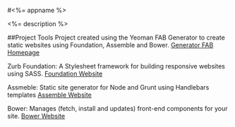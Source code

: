 #<%= appname %>

<%= description %>

##Project Tools
Project created using the Yeoman FAB Generator to create static websites using Foundation, Assemble and Bower.
[Generator FAB Homepage](https://github.com/criticalmash/generator-fab)

Zurb Foundation: A Stylesheet framework for building responsive websites using SASS.
[Foundation Website](http://foundation.zurb.com)

Assmeble: Static site generator for Node and Grunt using Handlebars templates
[Assemble Website](http://assemble.io)

Bower: Manages (fetch, install and updates) front-end components for your site.
[Bower Website](http://bower.io)
